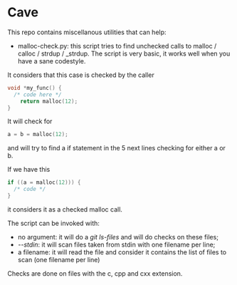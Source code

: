 # Cave
This repo contains miscellanous utilities that can help:

* malloc-check.py: this script tries to find unchecked calls to malloc / calloc / strdup / _strdup. The script is very basic, it works well when you have a sane codestyle.

It considers that this case is checked by the caller
```C
void *my_func() {
  /* code here */
    return malloc(12);
}

```
It will check for 
```C
a = b = malloc(12);
```
and will try to find a if statement in the 5 next lines checking for either a or b.

If we have this
```C
if ((a = malloc(12))) {
  /* code */
}
```
it considers it as a checked malloc call.

The script can be invoked with:

* no argument: it will do a *git ls-files* and will do checks on these files;
* *--stdin*: it will scan files taken from stdin with one filename per line;
* a filename: it will read the file and consider it contains the list of files to scan (one filename per line)

Checks are done on files with the c, cpp and cxx extension.




